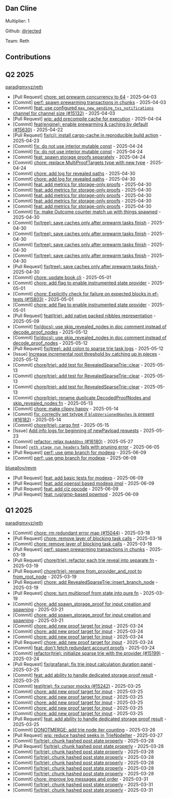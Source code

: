 
## Dan Cline
Multiplier: 1

Github: [@rjected](https://github.com/rjected)

Team: Reth

## Contributions

## Q2 2025


[paradigmxyz/reth](https://github.com/paradigmxyz/reth)
* [Pull Request] [chore: set prewarm concurrency to 64](https://github.com/paradigmxyz/reth/pull/15521) - 2025-04-03
* [Commit] [perf: spawn prewarming transactions in chunks](https://github.com/paradigmxyz/reth/commit/7da4325bc1f3893b6fea2fd46997af2692e1b1fe) - 2025-04-03
* [Commit] [feat: use configured `max_new_pending_txs_notifications` channel for channel size (#15132)](https://github.com/paradigmxyz/reth/commit/d66e899526410f3b512393cc754dbbca767b6ad0) - 2025-04-03
* [Pull Request] [wip: add precompile cache for execution](https://github.com/paradigmxyz/reth/pull/15536) - 2025-04-04
* [Commit] [feat(engine): enable prewarming & caching by default (#15630)](https://github.com/paradigmxyz/reth/commit/e261a2e2059e2fb6fe59ce91a69eeb6edc2c9649) - 2025-04-22
* [Pull Request] [fix(ci): install cargo-cache in reproducible build action](https://github.com/paradigmxyz/reth/pull/15873) - 2025-04-23
* [Commit] [fix: do not use interior mutable const](https://github.com/paradigmxyz/reth/commit/9552157281b0ad37d401b24e599927b51aa0e5d7) - 2025-04-24
* [Commit] [fix: do not use interior mutable const](https://github.com/paradigmxyz/reth/commit/81e50fad0812d1ede39a2e715a48d323a0e88b57) - 2025-04-24
* [Commit] [feat: spawn storage proofs separately](https://github.com/paradigmxyz/reth/commit/9841a2f4e642b240613fed73ec2cd33f57d81b31) - 2025-04-24
* [Commit] [chore: replace MultiProofTargets type with new type](https://github.com/paradigmxyz/reth/commit/c6a6fdef8a3927451e8183b9e80655f571ae75f4) - 2025-04-24
* [Commit] [chore: add log for revealed paths](https://github.com/paradigmxyz/reth/commit/da3fdba6ed456381497ae9b06ed812e53e229957) - 2025-04-30
* [Commit] [chore: add log for revealed paths](https://github.com/paradigmxyz/reth/commit/e8e7cd250849fc73f17f9969ae7b07b499af2d47) - 2025-04-30
* [Commit] [feat: add metrics for storage-only proofs](https://github.com/paradigmxyz/reth/commit/031623ee9bf525fc2f35b0bc036549b2489c21bf) - 2025-04-30
* [Commit] [feat: add metrics for storage-only proofs](https://github.com/paradigmxyz/reth/commit/785ede6b951b3cb9957b775e05743727ff53ce7e) - 2025-04-30
* [Commit] [feat: add metrics for storage-only proofs](https://github.com/paradigmxyz/reth/commit/bb66f30227131cdb0b5583cd57603b0cacb67da0) - 2025-04-30
* [Commit] [feat: add metrics for storage-only proofs](https://github.com/paradigmxyz/reth/commit/606d934c5411bc8e72d193970e294cb338108bd1) - 2025-04-30
* [Commit] [feat: add metrics for storage-only proofs](https://github.com/paradigmxyz/reth/commit/ffa0ce8c0077ebddf9b9418927606b5a88cbe7b1) - 2025-04-30
* [Commit] [fix: make Outcome counter match up with things spawned](https://github.com/paradigmxyz/reth/commit/beb7d015a6f47705bf763d7d3a2f2ae3468a3dc5) - 2025-04-30
* [Commit] [fix(tree): save caches only after prewarm tasks finish](https://github.com/paradigmxyz/reth/commit/0065930a4d5218dd81cdcff007b4e9e6a1493c74) - 2025-04-30
* [Commit] [fix(tree): save caches only after prewarm tasks finish](https://github.com/paradigmxyz/reth/commit/af628ac98bcbc0f6fc9f3d38db8370f05dced7a6) - 2025-04-30
* [Commit] [fix(tree): save caches only after prewarm tasks finish](https://github.com/paradigmxyz/reth/commit/21cde9e8f5a985eb67956ae73fcdd7f7bd4a94d9) - 2025-04-30
* [Commit] [fix(tree): save caches only after prewarm tasks finish](https://github.com/paradigmxyz/reth/commit/e3be04a30634b2e4ad282572283b8f3ef49a8349) - 2025-04-30
* [Pull Request] [fix(tree): save caches only after prewarm tasks finish ](https://github.com/paradigmxyz/reth/pull/16011) - 2025-04-30
* [Commit] [chore: update book cli](https://github.com/paradigmxyz/reth/commit/df902d688d0503550944de0b0838c257daa6c869) - 2025-05-01
* [Commit] [chore: add flag to enable instrumented state provider](https://github.com/paradigmxyz/reth/commit/6efe56c40d48380abb04f67e83df73fa0e941d28) - 2025-05-01
* [Commit] [chore: Explicitly check for failure on expected blocks in ef-tests (#15803)](https://github.com/paradigmxyz/reth/commit/9d3509c8ac62ce547d3690143d1a42cbc4180ff9) - 2025-05-01
* [Commit] [chore: add flag to enable instrumented state provider](https://github.com/paradigmxyz/reth/commit/56409de1f2bf8614a4843bb66233bcd99006a1b7) - 2025-05-01
* [Pull Request] [feat(trie): add native packed nibbles representation](https://github.com/paradigmxyz/reth/pull/16131) - 2025-05-09
* [Commit] [fix(docs): use skip_revealed_nodes in doc comment instead of decode_proof_nodes](https://github.com/paradigmxyz/reth/commit/3ec72291419dee11cd27baec4af1e24081386a5a) - 2025-05-12
* [Commit] [fix(docs): use skip_revealed_nodes in doc comment instead of decode_proof_nodes](https://github.com/paradigmxyz/reth/commit/cd0a86489d307cf9516049759847cb17e14dc3ca) - 2025-05-12
* [Pull Request] [fix(tree): add colon to sparse trie task logs](https://github.com/paradigmxyz/reth/pull/16175) - 2025-05-12
* [Issue] [Increase incremental root threshold by catching up in pieces](https://github.com/paradigmxyz/reth/issues/16173) - 2025-05-12
* [Commit] [chore(trie): add test for RevealedSparseTrie::clear](https://github.com/paradigmxyz/reth/commit/736f298ea7655ac62dadeff7b4c03887a6cd1736) - 2025-05-13
* [Commit] [chore(trie): add test for RevealedSparseTrie::clear](https://github.com/paradigmxyz/reth/commit/135ca2b9cc6e78bb6ed1bcd05b40955936a39d81) - 2025-05-13
* [Commit] [chore(trie): add test for RevealedSparseTrie::clear](https://github.com/paradigmxyz/reth/commit/db9f58edef712286ca41fa14b45eadea7ea989f3) - 2025-05-13
* [Commit] [chore(trie): rename duplicate DecodedProofNodes and skip_revealed_nodes fn](https://github.com/paradigmxyz/reth/commit/676048284ddfe5e9082559290c96705221eb3b00) - 2025-05-13
* [Commit] [chore: make clippy happy](https://github.com/paradigmxyz/reth/commit/a1990ad5b27ab7aa9c22ed46b3707bd461d46895) - 2025-05-14
* [Commit] [fix: correctly set txtype if `blobVersionedHashes` is present (#16182)](https://github.com/paradigmxyz/reth/commit/d5e61c71d9d15cd9148a6499c92db4806fc8755a) - 2025-05-14
* [Commit] [chore(trie): cargo fmt](https://github.com/paradigmxyz/reth/commit/4f665a451b2ad917ae69184074a62de37ff4fb3a) - 2025-05-15
* [Issue] [Add info logs for beginning of newPayload requests](https://github.com/paradigmxyz/reth/issues/16448) - 2025-05-23
* [Commit] [refactor: relax `OpAddOns`  (#16180)](https://github.com/paradigmxyz/reth/commit/b9e218343cb55f8985501ed238087e1c0687413c) - 2025-05-27
* [Issue] [`reth stage run headers` fails with pruning error](https://github.com/paradigmxyz/reth/issues/16686) - 2025-06-05
* [Pull Request] [perf: use gmp branch for modexp](https://github.com/paradigmxyz/reth/pull/16735) - 2025-06-09
* [Commit] [perf: use gmp branch for modexp](https://github.com/paradigmxyz/reth/commit/734f5b3a01a193068eefbe5d341bed3ce96b53d9) - 2025-06-09

[bluealloy/revm](https://github.com/bluealloy/revm)
* [Pull Request] [feat: add basic tests for modexp](https://github.com/bluealloy/revm/pull/2603) - 2025-06-09
* [Pull Request] [feat: add openssl based modexp impl](https://github.com/bluealloy/revm/pull/2599) - 2025-06-09
* [Pull Request] [feat: add clz opcode](https://github.com/bluealloy/revm/pull/2598) - 2025-06-09
* [Pull Request] [feat: rug/gmp-based powmod](https://github.com/bluealloy/revm/pull/2596) - 2025-06-09
## Q1 2025

[paradigmxyz/reth](https://github.com/paradigmxyz/reth)
* [Commit] [chore: rm redundant error map (#15044)](https://github.com/paradigmxyz/reth/commit/492425d14de3c3ad01863bf6f9d3e70d83e1c634) - 2025-03-18
* [Pull Request] [chore: remove layer of blocking task calls](https://github.com/paradigmxyz/reth/pull/15102) - 2025-03-18
* [Commit] [chore: remove layer of blocking task calls](https://github.com/paradigmxyz/reth/commit/30bcff8bc41d431a43982e408d019c5cafe9e7dd) - 2025-03-18
* [Pull Request] [perf: spawn prewarming transactions in chunks](https://github.com/paradigmxyz/reth/pull/15155) - 2025-03-19
* [Pull Request] [chore(trie): refactor each trie reveal into separate fn](https://github.com/paradigmxyz/reth/pull/15143) - 2025-03-19
* [Pull Request] [chore(trie): rename from_provider_and_root to from_root_node](https://github.com/paradigmxyz/reth/pull/15141) - 2025-03-19
* [Pull Request] [chore: add RevealedSparseTrie::insert_branch_node](https://github.com/paradigmxyz/reth/pull/15140) - 2025-03-19
* [Pull Request] [chore: turn multiproof from state into pure fn](https://github.com/paradigmxyz/reth/pull/15139) - 2025-03-19
* [Commit] [chore: add spawn_storage_proof for input creation and spawning](https://github.com/paradigmxyz/reth/commit/eab2d29c04a28278aa60d60a6d37b009b325753a) - 2025-03-21
* [Commit] [chore: add spawn_storage_proof for input creation and spawning](https://github.com/paradigmxyz/reth/commit/5b3b822e4c2cf2d927027b1120e563793b337fbb) - 2025-03-21
* [Commit] [chore: add new proof target for input](https://github.com/paradigmxyz/reth/commit/22f7e71aefdd4b5376d86b9f40ecc5e9def8f272) - 2025-03-24
* [Commit] [chore: add new proof target for input](https://github.com/paradigmxyz/reth/commit/e796ce727785ba44564d7e49b79e0cb15828ccbf) - 2025-03-24
* [Commit] [chore: add new proof target for input](https://github.com/paradigmxyz/reth/commit/bcd6acb0d5066e10ba215805e7652aca8d4f9418) - 2025-03-24
* [Pull Request] [chore: add new proof target for input](https://github.com/paradigmxyz/reth/pull/15246) - 2025-03-24
* [Commit] [feat: don't fetch redundant account proofs](https://github.com/paradigmxyz/reth/commit/9de60b4d971a2c2836e960fe9e78d3af9fe425bd) - 2025-03-24
* [Commit] [refactor(trie): initialize sparse trie with the provider (#15199)](https://github.com/paradigmxyz/reth/commit/20a6a851482b3a65e42208fbc5f41c5a8671019e) - 2025-03-24
* [Pull Request] [fix(grafana): fix trie input calculation duration panel](https://github.com/paradigmxyz/reth/pull/15277) - 2025-03-25
* [Commit] [feat: add ability to handle dedicated storage proof result](https://github.com/paradigmxyz/reth/commit/14e4b78310ecb1883d05e2cc2ef6b840dcbfe997) - 2025-03-25
* [Commit] [test(trie): fix cursor mocks (#15242)](https://github.com/paradigmxyz/reth/commit/5a7cd15e946aed47b0929c5b52080765d023e5ff) - 2025-03-25
* [Commit] [chore: add new proof target for input](https://github.com/paradigmxyz/reth/commit/2d20e5f19341b81f02996f71db6ddae488231528) - 2025-03-25
* [Commit] [chore: add new proof target for input](https://github.com/paradigmxyz/reth/commit/ef7bd335e0f2294f8692428d77f78f0343cb7067) - 2025-03-25
* [Commit] [chore: add new proof target for input](https://github.com/paradigmxyz/reth/commit/9a4e1b51fcf72a225a1d6dde1fd3490b10a94427) - 2025-03-25
* [Commit] [chore: add new proof target for input](https://github.com/paradigmxyz/reth/commit/dc3ef81beb378b4fa7c9cdb844c5fc5ed68e7d8d) - 2025-03-25
* [Commit] [chore: add new proof target for input](https://github.com/paradigmxyz/reth/commit/596ec82868b91427ea4f0a6a7393ca27047713e9) - 2025-03-25
* [Pull Request] [feat: add ability to handle dedicated storage proof result](https://github.com/paradigmxyz/reth/pull/15252) - 2025-03-25
* [Commit] [DONOTMERGE: add trie node iter counting](https://github.com/paradigmxyz/reth/commit/2870d6a3e0a05b1afb37bc1791a6f27e62ef848c) - 2025-03-26
* [Pull Request] [wip: reduce hashed seeks in TrieNodeIter](https://github.com/paradigmxyz/reth/pull/15336) - 2025-03-27
* [Commit] [fix(trie): chunk hashed post state properly](https://github.com/paradigmxyz/reth/commit/b019c145579587715fd51aeb15ffc62818acb649) - 2025-03-28
* [Pull Request] [fix(trie): chunk hashed post state properly](https://github.com/paradigmxyz/reth/pull/15379) - 2025-03-28
* [Commit] [fix(trie): chunk hashed post state properly](https://github.com/paradigmxyz/reth/commit/c20d36cf5bd3f42b34ad3d4ffc3831f51c807a0a) - 2025-03-28
* [Commit] [fix(trie): chunk hashed post state properly](https://github.com/paradigmxyz/reth/commit/34120828e1243f0027fd4288571e0cabeab69ee5) - 2025-03-28
* [Commit] [fix(trie): chunk hashed post state properly](https://github.com/paradigmxyz/reth/commit/d42a895151cbf22801271b38160b93e41e148de3) - 2025-03-28
* [Commit] [fix(trie): chunk hashed post state properly](https://github.com/paradigmxyz/reth/commit/779aaf26fa18dc1a40eedb5420d0d4a45a9d47f3) - 2025-03-28
* [Commit] [fix(trie): chunk hashed post state properly](https://github.com/paradigmxyz/reth/commit/b2d6aeda08f56b63ad37dd58377ef60f676d24e4) - 2025-03-28
* [Commit] [chore: improve log messages and order](https://github.com/paradigmxyz/reth/commit/bc18ebcee10eedb31fe5a795d2732c9c365c35e4) - 2025-03-31
* [Commit] [fix(trie): chunk hashed post state properly](https://github.com/paradigmxyz/reth/commit/f62e400e5220a70b6dd359ab6f3ac1c012d9e0ac) - 2025-03-31
* [Commit] [fix(trie): chunk hashed post state properly](https://github.com/paradigmxyz/reth/commit/bbe5f622cf07fb6e913b940b984395b599c1df7f) - 2025-03-31
